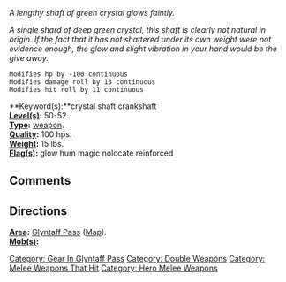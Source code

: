 *A lengthy shaft of green crystal glows faintly.*

*A single shard of deep green crystal, this shaft is clearly not natural
in origin. If the fact that it has not shattered under its own weight
were not evidence enough, the glow and slight vibration in your hand
would be the give away.*

`Modifies hp by -100 continuous`  
`Modifies damage roll by 13 continuous`  
`Modifies hit roll by 11 continuous`

**Keyword(s):**crystal shaft crankshaft  
**[Level(s)](Object_Level.md "wikilink"):** 50-52.  
**[Type](:Category:_Object_Types.md "wikilink"):**
[weapon](:Category:_Melee_Weapons.md "wikilink").  
**[Quality](Object_Quality.md "wikilink"):** 100 hps.  
**[Weight](Object_Weight.md "wikilink"):** 15 lbs.  
**[Flag(s)](:Category:_Object_Flags.md "wikilink"):** glow hum magic
nolocate reinforced  

## Comments

## Directions

**[Area](:Category:_Areas.md "wikilink"):** [ Glyntaff
Pass](:Category:_Glyntaff_Pass.md "wikilink")
([Map](Glyntaff_Pass_Map.md "wikilink")).  
**[Mob(s)](:Category:_Mobs.md "wikilink"):**  

[Category: Gear In Glyntaff
Pass](Category:_Gear_In_Glyntaff_Pass "wikilink") [Category: Double
Weapons](Category:_Double_Weapons "wikilink") [Category: Melee Weapons
That Hit](Category:_Melee_Weapons_That_Hit "wikilink") [Category: Hero
Melee Weapons](Category:_Hero_Melee_Weapons "wikilink")

